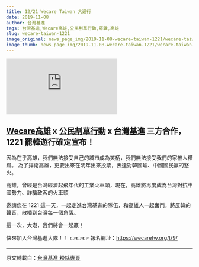```yaml
---
title: 12/21 Wecare Taiwan 大遊行
date: 2019-11-08
author: 台灣基進
tags: 台灣基進,Wecare高雄,公民割草行動,罷韓,高雄
slug: wecare-taiwan-1221
image_original: news_page_img/2019-11-08-wecare-taiwan-1221/wecare-taiwan-1221.jpg
image_thumb: news_page_img/2019-11-08-wecare-taiwan-1221/wecare-taiwan-1221.jpg
---
```


<iframe src="https://www.facebook.com/plugins/video.php?href=https%3A%2F%2Fwww.facebook.com%2FStatebuilding.tw%2Fvideos%2F799604753811614%2F&show_text=0&width=560" scrolling="no" frameborder="0" allowTransparency="true" allowFullScreen="false"></iframe>

<h2><a href="https://www.facebook.com/Wecare%E9%AB%98%E9%9B%84-2274307149470503/" target="_blank">Wecare高雄</a> x <a href="https://www.facebook.com/citizens.mowing.action/" target="_blank">公民割草行動</a> x <a href="https://www.facebook.com/Statebuilding.tw/" target="_blank">台灣基進</a> 三方合作，1221 罷韓遊行確定宣布！
</h2>

因為在乎高雄，我們無法接受自己的城市成為笑柄，我們無法接受我們的家被人糟蹋。
為了捍衛高雄，更要出來在明年出來投票，表達對韓國瑜、中國國民黨的怒火。

高雄，曾經是台灣經濟起飛年代的工業火車頭，現在，高雄將再度成為台灣對抗中國勢力、詐騙政客的火車頭

邀請您在 1221 這一天，一起走進台灣基進的隊伍，和高雄人一起奮鬥，將反韓的聲音，散播到台灣每一個角落。

這一次，大港，我們將會一起贏！

快來加入台灣基進大隊！！
👉👉👉 報名網址：<a href="https://wecaretw.org/t/9/" target="_blank">https://wecaretw.org/t/9/</a>


-----

原文轉載自：<a href="https://www.facebook.com/Statebuilding.tw/videos/799604753811614/" target="_blank">台灣基進 粉絲專頁</a>